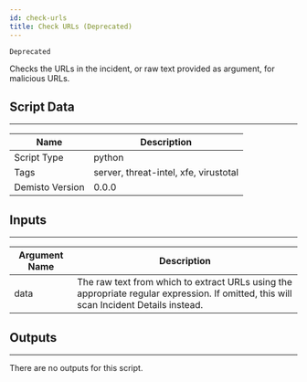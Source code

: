 ```yaml
---
id: check-urls
title: Check URLs (Deprecated)
---
```


`Deprecated`

Checks the URLs in the incident, or raw text provided as argument, for malicious URLs.

## Script Data
---

| **Name** | **Description** |
| --- | --- |
| Script Type | python |
| Tags | server, threat-intel, xfe, virustotal |
| Demisto Version | 0.0.0 |

## Inputs
---

| **Argument Name** | **Description** |
| --- | --- |
| data | The raw text from which to extract URLs using the appropriate regular expression. If omitted, this will scan Incident Details instead. |

## Outputs
---
There are no outputs for this script.
